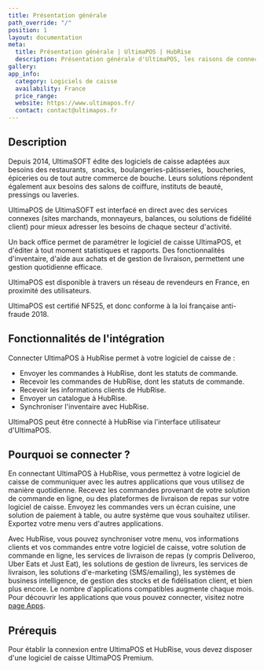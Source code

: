 ```yaml
---
title: Présentation générale
path_override: "/"
position: 1
layout: documentation
meta:
  title: Présentation générale | UltimaPOS | HubRise
  description: Présentation générale d'UltimaPOS, les raisons de connecter votre caisse UltimaPOS à HubRise et les fonctionnalités de l'intégration avec HubRise.
gallery:
app_info:
  category: Logiciels de caisse
  availability: France
  price_range:
  website: https://www.ultimapos.fr/
  contact: contact@ultimapos.fr
---
```


## Description

Depuis 2014, UltimaSOFT édite des logiciels de caisse adaptées aux besoins des restaurants,  snacks,  boulangeries-pâtisseries,  boucheries, épiceries ou de tout autre commerce de bouche. Leurs solutions répondent également aux besoins des salons de coiffure, instituts de beauté, pressings ou laveries.

UltimaPOS de UltimaSOFT est interfacé en direct avec des services connexes (sites marchands, monnayeurs, balances, ou solutions de fidélité client) pour mieux adresser les besoins de chaque secteur d'activité.

Un back office permet de paramétrer le logiciel de caisse UltimaPOS, et d'éditer à tout moment statistiques et rapports. Des fonctionnalités d'inventaire, d'aide aux achats et de gestion de livraison, permettent une gestion quotidienne efficace.

UltimaPOS est disponible à travers un réseau de revendeurs en France, en proximité des utilisateurs.

UltimaPOS est certifié NF525, et donc conforme à la loi française anti-fraude 2018.

## Fonctionnalités de l'intégration

Connecter UltimaPOS à HubRise permet à votre logiciel de caisse de :

- Envoyer les commandes à HubRise, dont les statuts de commande.
- Recevoir les commandes de HubRise, dont les statuts de commande.
- Recevoir les informations clients de HubRise.
- Envoyer un catalogue à HubRise.
- Synchroniser l'inventaire avec HubRise.

UltimaPOS peut être connecté à HubRise via l'interface utilisateur d'UltimaPOS.

## Pourquoi se connecter ?

En connectant UltimaPOS à HubRise, vous permettez à votre logiciel de caisse de communiquer avec les autres applications que vous utilisez de manière quotidienne. Recevez les commandes provenant de votre solution de commande en ligne, ou des plateformes de livraison de repas sur votre logiciel de caisse. Envoyez les commandes vers un écran cuisine, une solution de paiement à table, ou autre système que vous souhaitez utiliser. Exportez votre menu vers d'autres applications.

Avec HubRise, vous pouvez synchroniser votre menu, vos informations clients et vos commandes entre votre logiciel de caisse, votre solution de commande en ligne, les services de livraison de repas (y compris Deliveroo, Uber Eats et Just Eat), les solutions de gestion de livreurs, les services de livraison, les solutions d'e-marketing (SMS/emailing), les systèmes de business intelligence, de gestion des stocks et de fidélisation client, et bien plus encore. Le nombre d'applications compatibles augmente chaque mois. Pour découvrir les applications que vous pouvez connecter, visitez notre [page Apps](/apps).

## Prérequis

Pour établir la connexion entre UltimaPOS et HubRise, vous devez disposer d'une logiciel de caisse UltimaPOS Premium.
